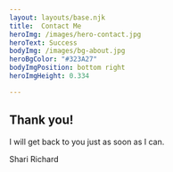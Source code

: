 ```yaml
---
layout: layouts/base.njk
title:  Contact Me
heroImg: /images/hero-contact.jpg
heroText: Success
bodyImg: /images/bg-about.jpg
heroBgColor: "#323A27"
bodyImgPosition: bottom right
heroImgHeight: 0.334

---
```


## Thank you!

I will get back to you just as soon as I can.

Shari Richard

